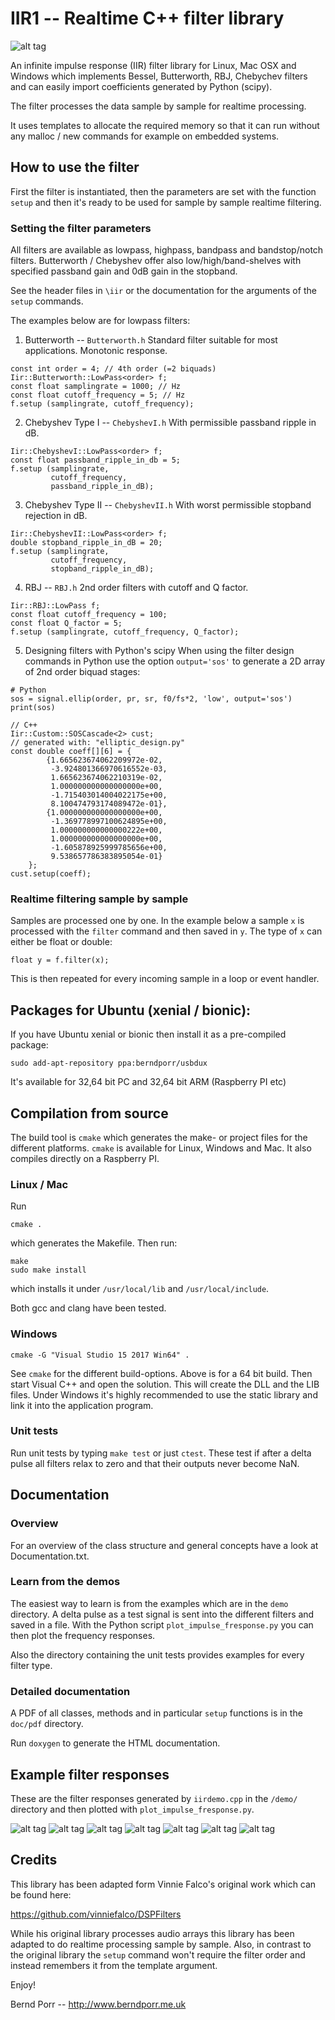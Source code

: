 # IIR1 -- Realtime C++ filter library

![alt tag](demo/cheby1.png)

An infinite impulse response (IIR) filter library for
Linux, Mac OSX and Windows
which implements Bessel, Butterworth, RBJ, Chebychev filters
and can easily import coefficients generated by Python (scipy).

The filter processes the data sample by sample for realtime
processing.

It uses templates to allocate the required memory so that
it can run without any malloc / new commands for example
on embedded systems.

## How to use the filter
First the filter is instantiated, then the
parameters are set with the function `setup` and
then it's ready to be used for sample by sample realtime filtering.

### Setting the filter parameters
All filters are available as lowpass, highpass, bandpass and bandstop/notch
filters. Butterworth / Chebyshev offer also low/high/band-shelves with
specified passband gain and 0dB gain in the stopband.

See the header files in `\iir` or the documentation for the arguments
of the `setup` commands.

The examples below are for lowpass filters:

1. Butterworth -- `Butterworth.h`
Standard filter suitable for most applications. Monotonic response.
```
const int order = 4; // 4th order (=2 biquads)
Iir::Butterworth::LowPass<order> f;
const float samplingrate = 1000; // Hz
const float cutoff_frequency = 5; // Hz
f.setup (samplingrate, cutoff_frequency);
```


2. Chebyshev Type I -- `ChebyshevI.h`
With permissible passband ripple in dB.
```
Iir::ChebyshevI::LowPass<order> f;
const float passband_ripple_in_db = 5;
f.setup (samplingrate,
         cutoff_frequency,
         passband_ripple_in_dB);
```


3. Chebyshev Type II -- `ChebyshevII.h`
With worst permissible stopband rejection in dB.
```
Iir::ChebyshevII::LowPass<order> f;
double stopband_ripple_in_dB = 20;
f.setup (samplingrate,
         cutoff_frequency,
         stopband_ripple_in_dB);
```


4. RBJ -- `RBJ.h`
2nd order filters with cutoff and Q factor.
```
Iir::RBJ::LowPass f;
const float cutoff_frequency = 100;
const float Q_factor = 5;
f.setup (samplingrate, cutoff_frequency, Q_factor);
```

5. Designing filters with Python's scipy
When using the filter design commands in Python use the option
`output='sos'` to generate a 2D array of 2nd order biquad stages:
```
# Python
sos = signal.ellip(order, pr, sr, f0/fs*2, 'low', output='sos')
print(sos)

// C++
Iir::Custom::SOSCascade<2> cust;
// generated with: "elliptic_design.py"
const double coeff[][6] = {
		{1.665623674062209972e-02,
		 -3.924801366970616552e-03,
		 1.665623674062210319e-02,
		 1.000000000000000000e+00,
		 -1.715403014004022175e+00,
		 8.100474793174089472e-01},
		{1.000000000000000000e+00,
		 -1.369778997100624895e+00,
		 1.000000000000000222e+00,
		 1.000000000000000000e+00,
		 -1.605878925999785656e+00,
		 9.538657786383895054e-01}
	};
cust.setup(coeff);
```

### Realtime filtering sample by sample
Samples are processed one by one. In the example below
a sample `x` is processed with the `filter`
command and then saved in `y`. The type of `x` can either be
float or double:
```
float y = f.filter(x);
```
This is then repeated for every incoming sample in a
loop or event handler.

## Packages for Ubuntu (xenial / bionic):

If you have Ubuntu xenial or bionic then
install it as a pre-compiled package:

```
sudo add-apt-repository ppa:berndporr/usbdux
```

It's available for 32,64 bit PC and 32,64 bit ARM (Raspberry PI etc)

## Compilation from source

The build tool is `cmake` which generates the make- or project
files for the different platforms. `cmake` is available for
Linux, Windows and Mac. It also compiles directly on a
Raspberry PI.

### Linux / Mac

Run
```
cmake .
```
which generates the Makefile. Then run:
```
make
sudo make install
```
which installs it under `/usr/local/lib` and `/usr/local/include`.

Both gcc and clang have been tested.

### Windows

```
cmake -G "Visual Studio 15 2017 Win64" .
```

See `cmake` for the different build-options. Above is for a 64 bit build.
Then start Visual C++ and open the solution. This will create
the DLL and the LIB files. Under Windows it's highly recommended
to use the static library and link it into the application program.

### Unit tests

Run unit tests by typing `make test` or just `ctest`.
These test if after a delta pulse all filters relax to zero and
that their outputs never become NaN.

## Documentation

### Overview
For an overview of the class structure and general concepts have a
look at Documentation.txt.

### Learn from the demos
The easiest way to learn is from the examples which are in the `demo`
directory. A delta pulse as a test signal is sent into the different
filters and saved in a file. With the Python script
`plot_impulse_fresponse.py` you can then plot the frequency responses.

Also the directory containing the unit tests provides examples for
every filter type.

### Detailed documentation
A PDF of all classes, methods and in particular `setup` functions
is in the `doc/pdf` directory.

Run `doxygen` to generate the HTML documentation.

## Example filter responses

These are the filter responses generated by `iirdemo.cpp`
in the `/demo/` directory and then plotted with `plot_impulse_fresponse.py`.

![alt tag](demo/1.png)
![alt tag](demo/2.png)
![alt tag](demo/3.png)
![alt tag](demo/4.png)
![alt tag](demo/5.png)
![alt tag](demo/6.png)
![alt tag](demo/7.png)

## Credits

This library has been adapted form Vinnie Falco's
original work which can be found here:

https://github.com/vinniefalco/DSPFilters

While his original library processes audio arrays this
library has been adapted to do realtime processing sample
by sample. Also, in contrast to the original library the `setup`
command won't require the filter order and instead remembers
it from the template argument.

Enjoy!

Bernd Porr -- http://www.berndporr.me.uk
